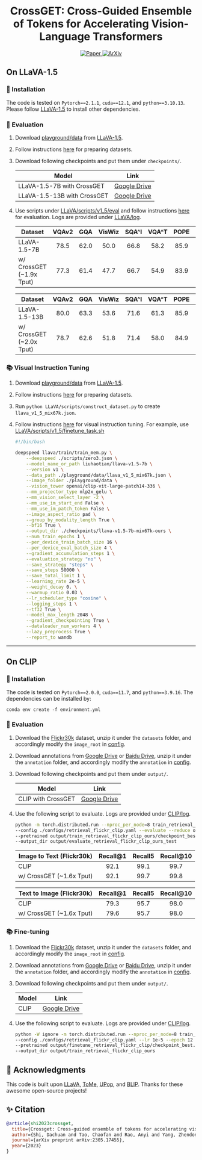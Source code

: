 <div align="center">
<h1>CrossGET: Cross-Guided Ensemble of Tokens for Accelerating Vision-Language Transformers</h1>
</div>

<p align="center">
    <a href="https://arxiv.org/pdf/2305.17455.pdf">
        <img alt="Paper" src="https://img.shields.io/badge/paper-link-blue?logo=quicklook" />
    </a>
    <a href="https://arxiv.org/abs/2305.17455">
        <img alt="ArXiv" src="https://img.shields.io/badge/arXiv-2301.13741-B31B1B?logo=arxiv" />
    </a>
</p>

## On LLaVA-1.5

### 🏃 Installation
The code is tested on `Pytorch==2.1.1`, `cuda==12.1`, and `python==3.10.13`. Please follow [LLaVA-1.5](https://github.com/haotian-liu/LLaVA?tab=readme-ov-file#install) to install other dependencies.

### 📑 Evaluation

1. Download [playground/data](https://github.com/haotian-liu/LLaVA/tree/main/playground/data) from [LLaVA-1.5](https://github.com/haotian-liu/LLaVA?tab=readme-ov-file#install).
2. Follow instructions [here](https://github.com/haotian-liu/LLaVA/blob/main/docs/Evaluation.md) for preparing datasets.
3. Download following checkpoints and put them under `checkpoints/`.

    Model | Link | 
    --- | :---: 
    LLaVA-1.5-7B with CrossGET | [Google Drive](https://drive.google.com/drive/folders/1E1Qegfy1yeBUwX6rXW6q6kakb3VPtXxU?usp=sharing)
    LLaVA-1.5-13B with CrossGET | [Google Drive](https://drive.google.com/drive/folders/1EjL-u602_DBLhT9mmfgJj_0uCyQRz8YX?usp=sharing)

4. Use scripts under [LLaVA/scripts/v1_5/eval](https://github.com/sdc17/CrossGET/tree/main/LLaVA/scripts/v1_5/eval) and follow instructions [here](https://github.com/haotian-liu/LLaVA/blob/main/docs/Evaluation.md) for evaluation. Logs are provided under [LLaVA/log](https://github.com/sdc17/CrossGET/tree/main/LLaVA/log).

    Dataset | VQAv2 | GQA | VisWiz | SQA^I | VQA^T | POPE | MME | MMB | MMB^CN | SEED^I
    --- | :---: | :---: | :---: | :---: | :---: | :---: | :---: | :---: | :---: | :---: 
    LLaVA-1.5-7B | 78.5 | 62.0 | 50.0 | 66.8 | 58.2 | 85.9 | 1510.7 | 64.3 | 58.3 | 66.2
    w/ CrossGET (~1.9x Tput) | 77.3 | 61.4 | 47.7 | 66.7 | 54.9 | 83.9 | 1510.2 | 64.7 | 55.2 | 64.4
    
    Dataset | VQAv2 | GQA | VisWiz | SQA^I | VQA^T | POPE | MME | MMB | MMB^CN | SEED^I
    --- | :---: | :---: | :---: | :---: | :---: | :---: | :---: | :---: | :---: | :---: 
    LLaVA-1.5-13B | 80.0 | 63.3 | 53.6 | 71.6 | 61.3 | 85.9 | 1531.3 | 67.7 | 63.6 | 68.2
    w/ CrossGET (~2.0x Tput) | 78.7 | 62.6 | 51.8 | 71.4 | 58.0 | 84.9 | 1548.8 | 66.3 | 62.0 | 67.5

### 📚 Visual Instruction Tuning

1. Download [playground/data](https://github.com/haotian-liu/LLaVA/tree/main/playground/data) from [LLaVA-1.5](https://github.com/haotian-liu/LLaVA?tab=readme-ov-file#install).
2. Follow instructions [here](https://github.com/haotian-liu/LLaVA?tab=readme-ov-file#visual-instruction-tuning) for preparing datasets.
3. Run `python LLaVA/scripts/construct_dataset.py` to create `llava_v1_5_mix67k.json`.
4. Follow instructions [here](https://github.com/haotian-liu/LLaVA/tree/main?tab=readme-ov-file#visual-instruction-tuning) for visual instruction tuning. For example, use [LLaVA/scripts/v1_5/finetune_task.sh](https://github.com/sdc17/CrossGET/blob/main/LLaVA/scripts/v1_5/finetune_task.sh)

    ```bash
    #!/bin/bash
    
    deepspeed llava/train/train_mem.py \
        --deepspeed ./scripts/zero3.json \
        --model_name_or_path liuhaotian/llava-v1.5-7b \
        --version v1 \
        --data_path ./playground/data/llava_v1_5_mix67k.json \
        --image_folder ./playground/data \
        --vision_tower openai/clip-vit-large-patch14-336 \
        --mm_projector_type mlp2x_gelu \
        --mm_vision_select_layer -2 \
        --mm_use_im_start_end False \
        --mm_use_im_patch_token False \
        --image_aspect_ratio pad \
        --group_by_modality_length True \
        --bf16 True \
        --output_dir ./checkpoints/llava-v1.5-7b-mix67k-ours \
        --num_train_epochs 1 \
        --per_device_train_batch_size 16 \
        --per_device_eval_batch_size 4 \
        --gradient_accumulation_steps 1 \
        --evaluation_strategy "no" \
        --save_strategy "steps" \
        --save_steps 50000 \
        --save_total_limit 1 \
        --learning_rate 2e-5 \
        --weight_decay 0. \
        --warmup_ratio 0.03 \
        --lr_scheduler_type "cosine" \
        --logging_steps 1 \
        --tf32 True \
        --model_max_length 2048 \
        --gradient_checkpointing True \
        --dataloader_num_workers 4 \
        --lazy_preprocess True \
        --report_to wandb
    ```

---

## On CLIP

### 🏃 Installation
The code is tested on `Pytorch==2.0.0`, `cuda==11.7`, and `python==3.9.16`. The dependencies can be installed by:
```
conda env create -f environment.yml
```

### 📑 Evaluation

1. Download the [Flickr30k](https://shannon.cs.illinois.edu/DenotationGraph/) dataset, unzip it under the `datasets` folder, and accordingly modify the `image_root` in [config](https://github.com/sdc17/CrossGET/blob/main/CLIP/configs/retrieval_flickr_clip.yaml).
2. Download annotations from [Google Drive](https://drive.google.com/uc?export=download&id=19Vk07K3DbQYa68DipJ4dFNcF0_Br7cmD) or [Baidu Drive](https://pan.baidu.com/s/1lJbfCsXqszmaTvxrpt7-xQ?pwd=1c2i), unzip it under the `annotation` folder, and accordingly modify the `annotation` in [config](https://github.com/sdc17/CrossGET/blob/main/CLIP/configs/retrieval_flickr_clip.yaml).
3. Download following checkpoints and put them under `output/`.

    Model | Link | 
    --- | :---: 
    CLIP with CrossGET | [Google Drive](https://drive.google.com/drive/folders/1bc5ZCjSVRsOiir8wv672JxMHGQg5JwLD?usp=sharing)

4. Use the following script to evaluate. Logs are provided under [CLIP/log](https://github.com/sdc17/CrossGET/tree/main/CLIP/log).

    ```bash
    python -m torch.distributed.run --nproc_per_node=8 train_retrieval_clip.py \
    --config ./configs/retrieval_flickr_clip.yaml --evaluate --reduce ours --rv 16 --rl 0 \
    --pretrained output/train_retrieval_flickr_clip_ours/checkpoint_best.pth \
    --output_dir output/evaluate_retrieval_flickr_clip_ours_test
    ```

    Image to Text (Flickr30k) | Recall@1 | Recall5 | Recall@10 
    --- | :---: | :---: | :---: 
    CLIP | 92.1 | 99.1 | 99.7 
    w/ CrossGET (~1.6x Tput) | 92.1 | 99.7 | 99.8

    Text to Image (Flickr30k) | Recall@1 | Recall5 | Recall@10 
    --- | :---: | :---: | :---: 
    CLIP | 79.3 | 95.7 | 98.0
    w/ CrossGET (~1.6x Tput) | 79.6 | 95.7 | 98.0
   

### 📚 Fine-tuning

1. Download the [Flickr30k](https://shannon.cs.illinois.edu/DenotationGraph/) dataset, unzip it under the `datasets` folder, and accordingly modify the `image_root` in [config](https://github.com/sdc17/CrossGET/blob/main/CLIP/configs/retrieval_flickr_clip.yaml).
2. Download annotations from [Google Drive](https://drive.google.com/uc?export=download&id=19Vk07K3DbQYa68DipJ4dFNcF0_Br7cmD) or [Baidu Drive](https://pan.baidu.com/s/1lJbfCsXqszmaTvxrpt7-xQ?pwd=1c2i), unzip it under the `annotation` folder, and accordingly modify the `annotation` in [config](https://github.com/sdc17/CrossGET/blob/main/CLIP/configs/retrieval_flickr_clip.yaml).
3. Download following checkpoints and put them under `output/`.

    Model | Link | 
    --- | :---: 
    CLIP | [Google Drive](https://drive.google.com/drive/folders/120n9RWZ0Ir8vzHP2Zd7b-6xJ-e5WxmFC?usp=sharing)
   
4. Use the following script to evaluate. Logs are provided under [CLIP/log](https://github.com/sdc17/CrossGET/tree/main/CLIP/log).

    ```bash
    python -W ignore -m torch.distributed.run --nproc_per_node=8 train_retrieval_clip.py \
    --config ./configs/retrieval_flickr_clip.yaml --lr 1e-5 --epoch 12 --reduce ours --rv 16 --rl 0 \
    --pretrained output/finetune_retrieval_flickr_clip/checkpoint_best.pth \
    --output_dir output/train_retrieval_flickr_clip_ours
    ```
    
## 💬 Acknowledgments
This code is built upon <a href="https://github.com/haotian-liu/LLaVA">LLaVA</a>, <a href="https://github.com/facebookresearch/ToMe">ToMe</a>, <a href="https://github.com/sdc17/UPop">UPop</a>, and <a href="https://github.com/salesforce/BLIP">BLIP</a>. Thanks for these awesome open-source projects!


## ✨ Citation
```bibtex
@article{shi2023crossget,
  title={Crossget: Cross-guided ensemble of tokens for accelerating vision-language transformers},
  author={Shi, Dachuan and Tao, Chaofan and Rao, Anyi and Yang, Zhendong and Yuan, Chun and Wang, Jiaqi},
  journal={arXiv preprint arXiv:2305.17455},
  year={2023}
}
```
